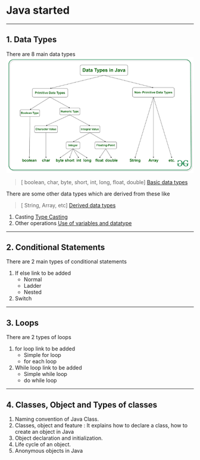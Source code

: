 # Java started 
___
## 1. Data Types
There are 8 main data types
![DATA TYPES](https://github.com/VishalSJ97/VishalSJ97/blob/main/Data%20Types.png)

> [ boolean, char, byte, short, int, long, float, double]   [Basic data types](https://github.com/VishalSJ97/JavaStarted/blob/main/Chapter1/src/com/Lesson1.java)

There are some other data types which are derived from these like

> [ String, Array, etc]   [Derived data types](https://github.com/VishalSJ97/JavaStarted/blob/main/Chapter1/src/com/Lesson3.java)

1. Casting    [Type Casting](https://github.com/VishalSJ97/JavaStarted/blob/main/Chapter1/src/com/Lesson2.java) 
2. Other operations   [Use of variables and datatype](https://github.com/VishalSJ97/JavaStarted/blob/main/Chapter1/src/com/Lesson4.java)
___
## 2. Conditional Statements

There are 2 main types of conditional statements
1. If else link to be added
   - Normal
   - Ladder
   - Nested
2. Switch
---
## 3. Loops

There are 2 types of loops
1. for loop link to be added
   - Simple for loop
   - for each loop
2. While loop link to be added
   - Simple while loop
   - do while loop
---
## 4. Classes, Object and Types of classes

1. Naming convention of Java Class.
2. Classes, object and feature : It explains how to declare a class, how to create an object in Java
3. Object declaration and initialization.
4. Life cycle of an object.
5. Anonymous objects in Java

